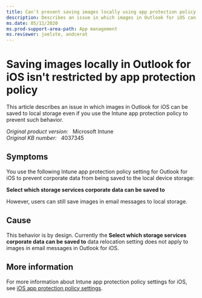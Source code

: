 ```yaml
---
title: Can't prevent saving images locally using app protection policy
description: Describes an issue in which images in Outlook for iOS can be saved to local storage even if you use app protection policy to prevent such behavior.
ms.date: 05/11/2020
ms.prod-support-area-path: App management
ms.reviewer: joelste, andcerat
---
```

# Saving images locally in Outlook for iOS isn't restricted by app protection policy

This article describes an issue in which images in Outlook for iOS can be saved to local storage even if you use the Intune app protection policy to prevent such behavior.

_Original product version:_ &nbsp; Microsoft Intune  
_Original KB number:_ &nbsp; 4037345

## Symptoms

You use the following Intune app protection policy setting for Outlook for iOS to prevent corporate data from being saved to the local device storage:

**Select which storage services corporate data can be saved to**

However, users can still save images in email messages to local storage.

## Cause

This behavior is by design. Currently the **Select which storage services corporate data can be saved to** data relocation setting does not apply to images in email messages in Outlook for iOS.

## More information

For more information about Intune app protection policy settings for iOS, see [iOS app protection policy settings](/mem/intune/apps/app-protection-policy-settings-ios).
